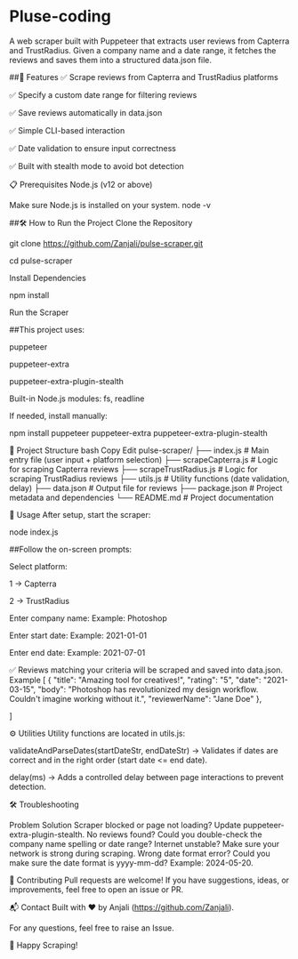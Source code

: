 ﻿# Pluse-coding
A web scraper built with Puppeteer that extracts user reviews from Capterra and TrustRadius.
Given a company name and a date range, it fetches the reviews and saves them into a structured data.json file.

##🚀 Features
✅ Scrape reviews from Capterra and TrustRadius platforms

✅ Specify a custom date range for filtering reviews

✅ Save reviews automatically in data.json

✅ Simple CLI-based interaction

✅ Date validation to ensure input correctness

✅ Built with stealth mode to avoid bot detection


📋 Prerequisites
Node.js (v12 or above)

Make sure Node.js is installed on your system.
node -v


##🛠️ How to Run the Project
Clone the Repository

git clone https://github.com/Zanjali/pulse-scraper.git

cd pulse-scraper

Install Dependencies


npm install

Run the Scraper


##This project uses:

puppeteer

puppeteer-extra

puppeteer-extra-plugin-stealth

Built-in Node.js modules: fs, readline

If needed, install manually:

npm install puppeteer puppeteer-extra puppeteer-extra-plugin-stealth


📂 Project Structure
bash
Copy
Edit
pulse-scraper/
├── index.js                # Main entry file (user input + platform selection)
├── scrapeCapterra.js        # Logic for scraping Capterra reviews
├── scrapeTrustRadius.js     # Logic for scraping TrustRadius reviews
├── utils.js                 # Utility functions (date validation, delay)
├── data.json                # Output file for reviews
├── package.json             # Project metadata and dependencies
└── README.md                # Project documentation


🚀 Usage
After setup, start the scraper:

node index.js

##Follow the on-screen prompts:

Select platform:

1 → Capterra

2 → TrustRadius

Enter company name:
Example: Photoshop

Enter start date:
Example: 2021-01-01

Enter end date:
Example: 2021-07-01

✅ Reviews matching your criteria will be scraped and saved into data.json.
Example
[
  {
    "title": "Amazing tool for creatives!",
    "rating": "5",
    "date": "2021-03-15",
    "body": "Photoshop has revolutionized my design workflow. Couldn't imagine working without it.",
    "reviewerName": "Jane Doe"
  },
 
 ]
 
 ⚙️ Utilities
Utility functions are located in utils.js:

validateAndParseDates(startDateStr, endDateStr)
→ Validates if dates are correct and in the right order (start date <= end date).

delay(ms)
→ Adds a controlled delay between page interactions to prevent detection.

🛠 Troubleshooting

Problem	                                              Solution
Scraper blocked or page not loading?	                 Update puppeteer-extra-plugin-stealth.
No reviews found?	                                     Could you double-check the company name spelling or date range?
Internet unstable?	                                   Make sure your network is strong during scraping.
Wrong date format error?	                             Could you make sure the date format is yyyy-mm-dd? Example: 2024-05-20.


🤝 Contributing
Pull requests are welcome!
If you have suggestions, ideas, or improvements, feel free to open an issue or PR.

📬 Contact
Built with ❤️ by Anjali (https://github.com/Zanjali).


For any questions, feel free to raise an Issue.

🚀 Happy Scraping!


